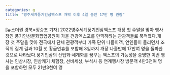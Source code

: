 ```yaml
---
categories: g
title: "영주세계풍기인삼엑스포 개막 이후 4일 동안 17만 명 관람"
---
```

[뉴스더원 경북=정승초 기자] 2022영주세계풍기인삼엑스포 개장 첫 주말을 맞아 행사장인 풍기인삼문화팝업공원이 가을 건강엑스포를 만끽하려는 관광객들로 북적였다.개장 첫 주말을 맞아 전국에서 단체 관광객부터 가족 단위 나들이객, 연인들이 몰리면서 조직위 집계 결과 10월 첫 황금연휴를 포함해 3일까지 개장 나흘만에 17만여 명을 돌파한 것으로 나타났다.풍기인삼의 산업화·세계화를 꿈꾸는 엑스포의 가능성을 증명한 이번 행사는 인삼시장, 인삼캐기 체험장, 선비세상, 부석사 등 연계행사장 방문객 4만3천여 명을 포함하면 모두 21만3천여 명